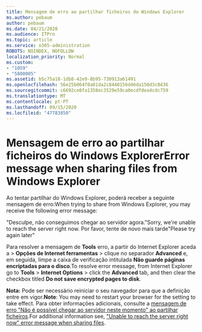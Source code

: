 ```yaml
---
title: Mensagem de erro ao partilhar ficheiros do Windows Explorer
ms.author: pebaum
author: pebaum
ms.date: 04/21/2020
ms.audience: ITPro
ms.topic: article
ms.service: o365-administration
ROBOTS: NOINDEX, NOFOLLOW
localization_priority: Normal
ms.custom:
- "1059"
- "5800005"
ms.assetid: b5c75a18-1db8-42e9-8b95-730913a61491
ms.openlocfilehash: 56e25b064f0a81da2c8440156d46da150d3c0436
ms.sourcegitcommit: c6692ce0fa1358ec3529e59ca0ecdfdea4cdc759
ms.translationtype: MT
ms.contentlocale: pt-PT
ms.lasthandoff: 09/15/2020
ms.locfileid: "47783850"
---
```

# <a name="error-message-when-sharing-files-from-windows-explorer"></a><span data-ttu-id="e8cf5-102">Mensagem de erro ao partilhar ficheiros do Windows Explorer</span><span class="sxs-lookup"><span data-stu-id="e8cf5-102">Error message when sharing files from Windows Explorer</span></span>

<span data-ttu-id="e8cf5-103">Ao tentar partilhar do Windows Explorer, poderá receber a seguinte mensagem de erro:</span><span class="sxs-lookup"><span data-stu-id="e8cf5-103">When trying to share from Windows Explorer, you may receive the following error message:</span></span>
  
<span data-ttu-id="e8cf5-104">"Desculpe, não conseguimos chegar ao servidor agora.</span><span class="sxs-lookup"><span data-stu-id="e8cf5-104">"Sorry, we're unable to reach the server right now.</span></span> <span data-ttu-id="e8cf5-105">Por favor, tente de novo mais tarde"</span><span class="sxs-lookup"><span data-stu-id="e8cf5-105">Please try again later"</span></span>
  
<span data-ttu-id="e8cf5-106">Para resolver a mensagem de **Tools** erro, a partir do Internet Explorer aceda a \> **Opções de Internet ferramentas** \> clique no separador **Advanced** e, em seguida, limpe a caixa de verificação intitulada **Não guarde páginas encriptadas para o disco**.</span><span class="sxs-lookup"><span data-stu-id="e8cf5-106">To resolve error message, from Internet Explorer go to **Tools** \> **Internet Options** \> click the **Advanced** tab, and then clear the checkbox titled **Do not save encrypted pages to disk**.</span></span>
  
 <span data-ttu-id="e8cf5-107">**Nota:** Pode ser necessário reiniciar o seu navegador para que a definição entre em vigor.</span><span class="sxs-lookup"><span data-stu-id="e8cf5-107">**Note**: You may need to restart your browser for the setting to take effect.</span></span> <span data-ttu-id="e8cf5-108">Para obter informações adicionais, consulte a [mensagem de erro "Não é possível chegar ao servidor neste momento" ao partilhar ficheiros](https://go.microsoft.com/fwlink/?linkid=2022914).</span><span class="sxs-lookup"><span data-stu-id="e8cf5-108">For additional information see, ["Unable to reach the server right now" error message when sharing files](https://go.microsoft.com/fwlink/?linkid=2022914).</span></span>
  